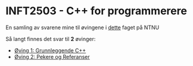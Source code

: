 # INFT2503 - C++ for programmerere

En samling av svarene mine til øvingene i [dette](https://www.ntnu.no/studier/emner/INFT2503/2021) faget på NTNU

Så langt finnes det svar til **2** øvinger:

* [Øving 1: Grunnleggende C++](/oving1)
* [Øving 2: Pekere og Referanser](/oving2)
